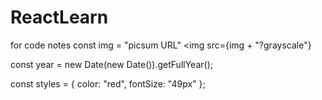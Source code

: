 # ReactLearn
for code notes
const img = "picsum URL"
<img src={img + "?grayscale"}

const year = new Date(new Date()).getFullYear();

const styles = {
  color: "red",
  fontSize: "49px"
};
